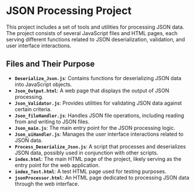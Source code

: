 # JSON Processing Project

This project includes a set of tools and utilities for processing JSON data. The project consists of several JavaScript files and HTML pages, each serving different functions related to JSON deserialization, validation, and user interface interactions.

## Files and Their Purpose

- **`Deserialize_Json.js`**: Contains functions for deserializing JSON data into JavaScript objects.
- **`Json_Output.html`**: A web page that displays the output of JSON processing.
- **`Json_Validator.js`**: Provides utilities for validating JSON data against certain criteria.
- **`Json_fileHandler.js`**: Handles JSON file operations, including reading from and writing to JSON files.
- **`Json_main.js`**: The main entry point for the JSON processing logic.
- **`Json_uiHandler.js`**: Manages the user interface interactions related to JSON data.
- **`Process_Deserialize_Json.js`**: A script that processes and deserializes JSON data, possibly used in conjunction with other scripts.
- **`index.html`**: The main HTML page of the project, likely serving as the entry point for the web application.
- **`index_Test.html`**: A test HTML page used for testing purposes.
- **`jsonProcessor.html`**: An HTML page dedicated to processing JSON data through the web interface.
